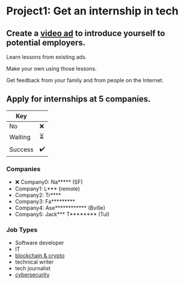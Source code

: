 
# Project1: Get an internship in tech 

## Create a [video ad](./video-ad) to introduce yourself to potential employers. 

Learn lessons from existing ads. 

Make your own using those lessons. 

Get feedback from your family and from people on the Internet. 

## Apply for internships at 5 companies. 


|Key||
|------|-----|
| No | ❌ |
|Waiting| ⏳ |
|Success| ✔️ |

### Companies
* ❌ Company0: Na***** (SF)
* Company1: L*** (remote)
* Company2: Tr****
* Company3: Fa*********
* Company4: Ase************ (Bville)
* Company5: Jack*** T******** (Tul)

### Job Types
* Software developer
* IT
* [blockchain & crypto](https://www.indeed.com/jobs?q=Web3&start=10&vjk=0c004d8ac3f024be)
* technical writer
* tech journalist
* [cybersecurity](https://www.indeed.com/q-Cyber-Security-Internship-jobs.html?vjk=d75291caae685c8e)

